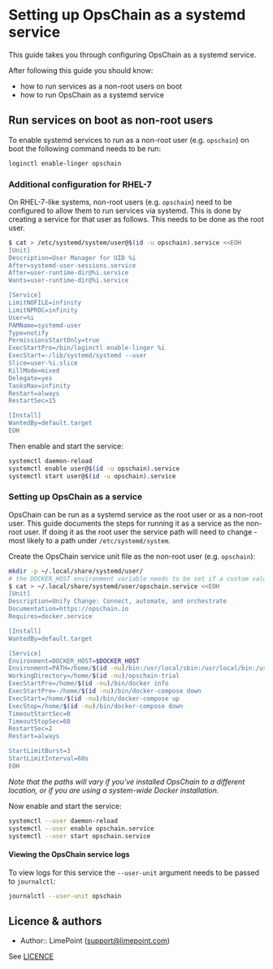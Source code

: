 # Setting up OpsChain as a systemd service

This guide takes you through configuring OpsChain as a systemd service.

After following this guide you should know:

- how to run services as a non-root users on boot
- how to run OpsChain as a systemd service

## Run services on boot as non-root users

To enable systemd services to run as a non-root user (e.g. `opschain`) on boot the following command needs to be run:

```bash
loginctl enable-linger opschain
```

### Additional configuration for RHEL-7

On RHEL-7-like systems, non-root users (e.g. `opschain`) need to be configured to allow them to run services via systemd. This is done by creating a service for that user as follows. This needs to be done as the root user.

```bash
$ cat > /etc/systemd/system/user@$(id -u opschain).service <<EOH
[Unit]
Description=User Manager for UID %i
After=systemd-user-sessions.service
After=user-runtime-dir@%i.service
Wants=user-runtime-dir@%i.service

[Service]
LimitNOFILE=infinity
LimitNPROC=infinity
User=%i
PAMName=systemd-user
Type=notify
PermissionsStartOnly=true
ExecStartPre=/bin/loginctl enable-linger %i
ExecStart=-/lib/systemd/systemd --user
Slice=user-%i.slice
KillMode=mixed
Delegate=yes
TasksMax=infinity
Restart=always
RestartSec=15

[Install]
WantedBy=default.target
EOH
```

Then enable and start the service:

```bash
systemctl daemon-reload
systemctl enable user@$(id -u opschain).service
systemctl start user@$(id -u opschain).service
```

### Setting up OpsChain as a service

OpsChain can be run as a systemd service as the root user or as a non-root user. This guide documents the steps for running it as a service as the non-root user. If doing it as the root user the service path will need to change - most likely to a path under `/etc/systemd/system`.

Create the OpsChain service unit file as the non-root user (e.g. `opschain`):

```bash
mkdir -p ~/.local/share/systemd/user/
# the DOCKER_HOST environment variable needs to be set if a custom value is being used (e.g. if using rootless docker)
$ cat > ~/.local/share/systemd/user/opschain.service <<EOH
[Unit]
Description=Unify Change: Connect, automate, and orchestrate
Documentation=https://opschain.io
Requires=docker.service

[Install]
WantedBy=default.target

[Service]
Environment=DOCKER_HOST=$DOCKER_HOST
Environment=PATH=/home/$(id -nu)/bin:/usr/local/sbin:/usr/local/bin:/usr/sbin:/usr/bin:/sbin:/bin
WorkingDirectory=/home/$(id -nu)/opschain-trial
ExecStartPre=/home/$(id -nu)/bin/docker info
ExecStartPre=-/home/$(id -nu)/bin/docker-compose down
ExecStart=/home/$(id -nu)/bin/docker-compose up
ExecStop=/home/$(id -nu)/bin/docker-compose down
TimeoutStartSec=0
TimeoutStopSec=60
RestartSec=2
Restart=always

StartLimitBurst=3
StartLimitInterval=60s
EOH
```

_Note that the paths will vary if you've installed OpsChain to a different location, or if you are using a system-wide Docker installation._

Now enable and start the service:

```bash
systemctl --user daemon-reload
systemctl --user enable opschain.service
systemctl --user start opschain.service
```

#### Viewing the OpsChain service logs

To view logs for this service the `--user-unit` argument needs to be passed to `journalctl`:

```bash
journalctl --user-unit opschain
```

## Licence & authors

- Author:: LimePoint (support@limepoint.com)

See [LICENCE](../../LICENCE)
